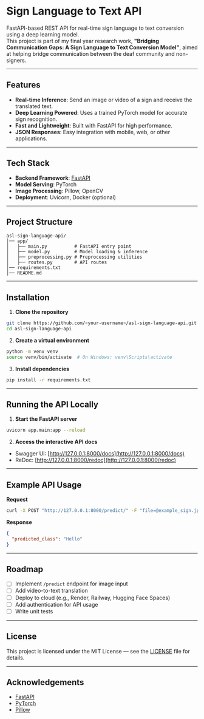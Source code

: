 # Sign Language to Text API

FastAPI-based REST API for real-time sign language to text conversion using a deep learning model.  
This project is part of my final year research work, **"Bridging Communication Gaps: A Sign Language to Text Conversion Model"**, aimed at helping bridge communication between the deaf community and non-signers.

---

## Features

- **Real-time Inference**: Send an image or video of a sign and receive the translated text.
- **Deep Learning Powered**: Uses a trained PyTorch model for accurate sign recognition.
- **Fast and Lightweight**: Built with FastAPI for high performance.
- **JSON Responses**: Easy integration with mobile, web, or other applications.

---

## Tech Stack

- **Backend Framework**: [FastAPI](https://fastapi.tiangolo.com/)
- **Model Serving**: PyTorch
- **Image Processing**: Pillow, OpenCV
- **Deployment**: Uvicorn, Docker (optional)

---

## Project Structure

```
asl-sign-language-api/
│── app/
│   ├── main.py          # FastAPI entry point
│   ├── model.py         # Model loading & inference
│   ├── preprocessing.py # Preprocessing utilities
│   ├── routes.py        # API routes
│── requirements.txt
│── README.md
```

---

## Installation

1. **Clone the repository**
```bash
git clone https://github.com/<your-username>/asl-sign-language-api.git
cd asl-sign-language-api
```

2. **Create a virtual environment**
```bash
python -m venv venv
source venv/bin/activate  # On Windows: venv\Scripts\activate
```

3. **Install dependencies**
```bash
pip install -r requirements.txt
```

---

## Running the API Locally

1. **Start the FastAPI server**
```bash
uvicorn app.main:app --reload
```

2. **Access the interactive API docs**
- Swagger UI: [http://127.0.0.1:8000/docs](http://127.0.0.1:8000/docs)
- ReDoc: [http://127.0.0.1:8000/redoc](http://127.0.0.1:8000/redoc)

---

## Example API Usage

**Request**
```bash
curl -X POST "http://127.0.0.1:8000/predict/" -F "file=@example_sign.jpg"
```

**Response**
```json
{
  "predicted_class": "Hello"
}
```

---

## Roadmap

- [ ] Implement `/predict` endpoint for image input
- [ ] Add video-to-text translation
- [ ] Deploy to cloud (e.g., Render, Railway, Hugging Face Spaces)
- [ ] Add authentication for API usage
- [ ] Write unit tests

---

## License

This project is licensed under the MIT License — see the [LICENSE](LICENSE) file for details.

---

## Acknowledgements

- [FastAPI](https://fastapi.tiangolo.com/)
- [PyTorch](https://pytorch.org/)
- [Pillow](https://python-pillow.org/)
